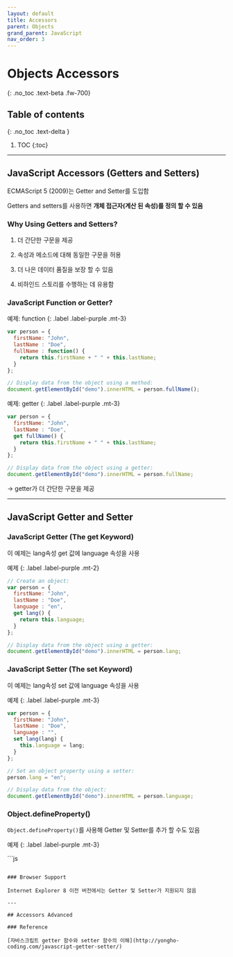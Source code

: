 ```yaml
---
layout: default
title: Accessors
parent: Objects
grand_parent: JavaScript
nav_order: 3 
---
```


# Objects Accessors
{: .no_toc .text-beta .fw-700}

## Table of contents
{: .no_toc .text-delta }

1. TOC
{:toc}

---

## JavaScript Accessors (Getters and Setters)

ECMAScript 5 (2009)는 Getter and Setter를 도입함

Getters and setters를 사용하면 **개체 접근자(계산 된 속성)를 정의 할 수 있음**

### Why Using Getters and Setters?

1. 더 간단한 구문을 제공

2. 속성과 메소드에 대해 동일한 구문을 허용

3. 더 나은 데이터 품질을 보장 할 수 있음

4. 비하인드 스토리를 수행하는 데 유용함

### JavaScript Function or Getter?

예제: function
{: .label .label-purple .mt-3}
```js
var person = {
  firstName: "John",
  lastName : "Doe",
  fullName : function() {
    return this.firstName + " " + this.lastName;
  }
};

// Display data from the object using a method:
document.getElementById("demo").innerHTML = person.fullName();
```

예제: getter
{: .label .label-purple .mt-3}
```js
var person = {
  firstName: "John",
  lastName : "Doe",
  get fullName() {
    return this.firstName + " " + this.lastName;
  }
};

// Display data from the object using a getter:
document.getElementById("demo").innerHTML = person.fullName;
```

&#8594; getter가 더 간단한 구문을 제공

---

## JavaScript Getter and Setter 

### JavaScript Getter (The get Keyword)

이 예제는 lang속성 get 값에 language 속성을 사용 

예제
{: .label .label-purple .mt-2}
```js
// Create an object:
var person = {
  firstName: "John",
  lastName : "Doe",
  language : "en",
  get lang() {
    return this.language;
  }
};

// Display data from the object using a getter:
document.getElementById("demo").innerHTML = person.lang;
```

### JavaScript Setter (The set Keyword)

이 예제는 lang속성 set 값에 language 속성을 사용

예제
{: .label .label-purple .mt-3}
```js
var person = {
  firstName: "John",
  lastName : "Doe",
  language : "",
  set lang(lang) {
    this.language = lang;
  }
};

// Set an object property using a setter:
person.lang = "en";

// Display data from the object:
document.getElementById("demo").innerHTML = person.language;
```

### Object.defineProperty()

`Object.defineProperty()`를 사용해 Getter 및 Setter를 추가 할 수도 있음

예제
{: .label .label-purple .mt-3}
<div class="code-example" markdown="1">
<p id="demo"></p>

<script>
// Define an object
var obj = {counter : 0};

// Define Setters and Getters
Object.defineProperty(obj, "reset", {
  get : function () {this.counter = 0;}
});
Object.defineProperty(obj, "increment", {
  get : function () {this.counter++;}
});
Object.defineProperty(obj, "decrement", {
  get : function () {this.counter--;}
});
Object.defineProperty(obj, "add", {
  set : function (value) {this.counter += value;}
});
Object.defineProperty(obj, "subtract", {
  set : function (value) {this.counter -= value;}
});

// Play with counter:
obj.reset;
obj.add = 5;
obj.subtract = 1;
obj.increment;
obj.decrement;
document.getElementById("demo").innerHTML = obj.counter;
</script>
</div>
```js
<p id="demo"></p>

<script>
// Define an object
var obj = {counter : 0};

// Define Setters and Getters
Object.defineProperty(obj, "reset", {
  get : function () {this.counter = 0;}
});
Object.defineProperty(obj, "increment", {
  get : function () {this.counter++;}
});
Object.defineProperty(obj, "decrement", {
  get : function () {this.counter--;}
});
Object.defineProperty(obj, "add", {
  set : function (value) {this.counter += value;}
});
Object.defineProperty(obj, "subtract", {
  set : function (value) {this.counter -= value;}
});

// Play with counter:
obj.reset;
obj.add = 5;
obj.subtract = 1;
obj.increment;
obj.decrement;
document.getElementById("demo").innerHTML = obj.counter;
</script>
```

### Browser Support

Internet Explorer 8 이전 버전에서는 Getter 및 Setter가 지원되지 않음

---

## Accessors Advanced

### Reference 

[자바스크립트 getter 함수와 setter 함수의 이해](http://yongho-coding.com/javascript-getter-setter/)